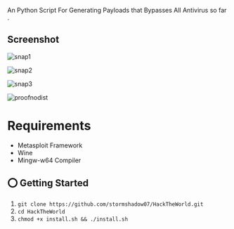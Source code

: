<!-- # H4CKTH3PLANET! -->
An Python Script For Generating Payloads that Bypasses All Antivirus so far .

## Screenshot
![snap1](https://user-images.githubusercontent.com/33988926/36351226-b781c05e-14cc-11e8-8c3d-53bcc68b0ead.png)

![snap2](https://user-images.githubusercontent.com/33988926/36351227-b7bc0624-14cc-11e8-9731-e1eea24ba273.png)

![snap3](https://user-images.githubusercontent.com/33988926/36351228-b7f73b68-14cc-11e8-9723-480fda74ac23.png)

![proofnodist](https://user-images.githubusercontent.com/33988926/36351343-5d716e28-14ce-11e8-96e3-df9e0d007365.png)


# Requirements
- Metasploit Framework
- Wine
- Mingw-w64 Compiler

## ⭕️ Getting Started
1. ```git clone https://github.com/stormshadow07/HackTheWorld.git```
2. ```cd HackTheWorld```
3. ```chmod +x install.sh && ./install.sh```



